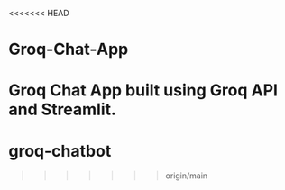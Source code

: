 <<<<<<< HEAD
# Groq-Chat-App
Groq Chat App built using Groq API and Streamlit.
=======
# groq-chatbot
>>>>>>> origin/main
